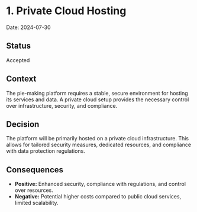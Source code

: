 # 1. Private Cloud Hosting

Date: 2024-07-30

## Status

Accepted

## Context

The pie-making platform requires a stable, secure environment for hosting its services and data. A private cloud setup provides the necessary control over infrastructure, security, and compliance.

## Decision

The platform will be primarily hosted on a private cloud infrastructure. This allows for tailored security measures, dedicated resources, and compliance with data protection regulations.

## Consequences

- **Positive:** Enhanced security, compliance with regulations, and control over resources.
- **Negative:** Potential higher costs compared to public cloud services, limited scalability.
